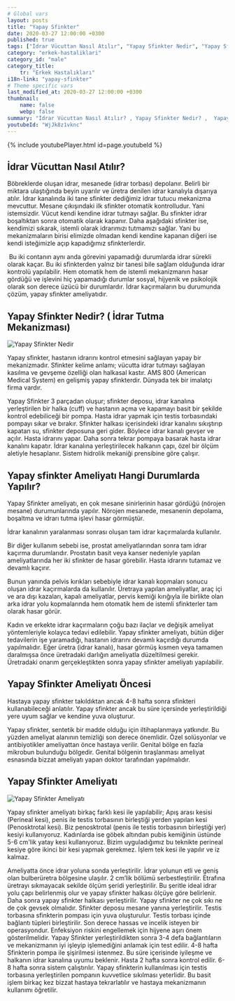 ```yaml
---
# Global vars
layout: posts
title: "Yapay Sfinkter"
date: 2020-03-27 12:00:00 +0300
published: true
tags: ["İdrar Vücuttan Nasıl Atılır", "Yapay Sfinkter Nedir", "Yapay Sfinkter" , "Yapay Sfinkter Ameliyatı Ne Zaman Yapılır", "Yapay Sfinkter Ameliyatı", "Tam idrar kaçırma", "Erkekte idrar kaçırma", "İdrar tutamama", "Yapay sfinkter ameliyat sonrası" , "Yapay Sfinkter ne zaman takılır", "Yapay Sfinkter nasıl takılır", "Yapay Sfinkter ameliyat öncesi", "Yapay Sfinkter zararlı mı", "Yapay Sfinkter ameliyatı nasıl yapılır" , "Sfinkter nedir"]
category: "erkek-hastaliklari"
category_id: "male"
category_title:
    tr: "Erkek Hastalıkları"
i18n-link: "yapay-sfinkter"
# Theme specific vars
last_modified_at: 2020-03-27 12:00:00 +0300
thumbnail:
    name: false
    webp: false
summary: "İdrar Vücuttan Nasıl Atılır? , Yapay Sfinkter Nedir? ,  Yapay sfinkter Ameliyatı Hangi Durumlarda Yapılır?, Yapay Sfinkter Ameliyatı, Tam idrar kaçırma, Erkekte idrar kaçırma, İdrar tutamama, Yapay Sfinkter ücreti, Yapay Sfinkter ne zaman takılır?, Yapay Sfinkter nasıl takılır? , Yapay Sfinkter ameliyat öncesi , Yapay Sfinkter zararlı mı, Yapay Sfinkter ameliyat sonrası , Yapay Sfinkter ameliyatı nasıl yapılır ? "
youtubeId: "WjJk8z1vknc"
---
```

{% include youtubePlayer.html id=page.youtubeId %}




## İdrar Vücuttan Nasıl Atılır?

Böbreklerde oluşan idrar, mesanede (idrar torbası) depolanır. Belirli bir miktara ulaştığında beyin uyarılır ve üretra denilen idrar kanalıyla dışarıya atılır. İdrar kanalında iki tane sfinkter dediğimiz idrar tutucu mekanizma mevcuttur. Mesane çıkışındaki ilk sfinkter otomatik kontrolludur. Yani istemsizdir. Vücut kendi kendine idrar tutmayı sağlar. Bu sfinkter idrar boşaltıktan sonra otomatik olarak kapanır. Daha aşağıdaki sfinkter ise, kendimizi sıkarak, istemli olarak idrarımızı tutmamızı sağlar. Yani bu mekanizmaların birisi elimizde olmadan kendi kendine kapanan diğeri ise kendi isteğimizle açıp kapadığımız sfinkterlerdir.

​
Bu iki contanın aynı anda görevini yapamadığı durumlarda idrar sürekli olarak kaçar. Bu iki sfinkterden yalnız bir tanesi bile sağlam olduğunda idrar kontrolü yapılabilir. Hem otomatik hem de istemli mekanizmanın hasar gördüğü ve işlevini hiç yapamadığı durumlar sosyal, hijyenik ve psikolojik olarak son derece üzücü bir durumlardır. İdrar kaçırmaların bu durumunda çözüm, yapay sfinkter ameliyatıdır.

## Yapay Sfinkter Nedir? ( İdrar Tutma Mekanizması)

![Yapay Sfinkter Nedir](/assets/img/maxresdefault.jpeg)

Yapay sfinkter, hastanın idrarını kontrol etmesini sağlayan yapay bir mekanizmadır. Sfinkter kelime anlamı; vücutta idrar tutmayı sağlayan kasılma ve gevşeme özelliği olan halkasal kastır. AMS 800 (American Medical System) en gelişmiş yapay sfinkterdir. Dünyada tek bir imalatçı firma vardır.

​Yapay Sfinkter 3 parçadan oluşur; sfinkter deposu, idrar kanalına yerleştirilen bir halka (cuff) ve hastanın açma ve kapamayı basit bir şekilde kontrol edebiliceği bir pompa. Hasta idrar yapmak için testis torbasındaki pompayı sıkar ve bırakır. Sfinkter halkası içerisindeki idrar kanalını sıkıştırıp kapatan su, sfinkter deposuna geri gider. Böylece idrar kanalı gevşer ve açılır. Hasta idrarını yapar. Daha sonra tekrar pompaya basarak hasta idrar kanalını kapatır. İdrar kanalına yerleştirilecek halkanın çapı, özel bir ölçüm aletiyle hesaplanır. Sistem hidrolik mekaniği prensibine göre çalışır.

## Yapay sfinkter Ameliyatı Hangi Durumlarda Yapılır?

Yapay Sfinkter ameliyatı, en çok mesane sinirlerinin hasar gördüğü (nörojen mesane) durumunlarında yapılır. Nörojen mesanede, mesanenin depolama, boşaltma ve idrarı tutma işlevi hasar görmüştür.

İdrar kanalının yaralanması sonrası oluşan tam idrar kaçırmalarda kullanılır.

​Bir diğer kullanım sebebi ise, prostat ameliyatlarından sonra tam idrar kaçırma durumlarıdır. Prostatın basit veya kanser nedeniyle yapılan ameliyatlarında her iki sfinkter de hasar görebilir. Hasta idrarını tutamaz ve devamlı kaçırır.

​Bunun yanında pelvis kırıkları sebebiyle idrar kanalı kopmaları sonucu oluşan idrar kaçırmalarda da kullanılır. Üretraya yapılan ameliyatlar, araç içi ve ara dışı kazaları, kapalı ameliyatlar, pervis kemiği kırığıyla ile birlikte olan arka idrar yolu kopmalarında hem otomatik hem de istemli sfinkterler tam olarak hasar görür.

Kadın ve erkekte idrar kaçırmaların çoğu bazı ilaçlar ve değişik ameliyat yöntemleriyle kolayca tedavi edilebilir. Yapay sfinkter ameliyatı, bütün diğer tedavilerin işe yaramadığı, hastanın idrarını devamlı kaçırdığı durumda yapılmalıdır. Eğer üretra (idrar kanalı), hasar görmüş kısmen veya tamamen daralmışsa önce üretradaki darlığın ameliyatla düzeltilmesi gerekir. Üretradaki onarım gerçekleştikten sonra yapay sfinkter ameliyatı yapılabilir.

## Yapay Sfinkter Ameliyatı Öncesi

Hastaya yapay sfinkter takıldıktan ancak 4-8 hafta sonra sfinkteri kullanabileceği anlatılır. Yapay sfinkter ancak bu süre içersinde yerleştirildiği yere uyum sağlar ve kendine yuva oluşturur.

​Yapay sfinkter, sentetik bir madde olduğu için iltihaplanmaya yatkındır. Bu yüzden ameliyat alanının temizliği son derece önemlidir. Özel solüsyonlar ve antibiyotikler ameliyattan önce hastaya verilir. Genital bölge en fazla mikrobun bulunduğu bölgedir. Genital bölgenin tıraşlanması ameliyat esnasında bizzat ameliyatı yapan doktor tarafından yapılmalıdır.

## Yapay Sfinkter Ameliyatı

![Yapay Sfinkter Ameliyatı](/assets/img/maxresdefault.jpeg)

Yapay sfinkter ameliyatı birkaç farklı kesi ile yapılabilir; Apış arası kesisi (Perineal kesi), penis ile testis torbasının birleştiği yerden yapılan kesi (Penosktrotal kesi). Biz penosktrotal (penis ile testis torbasının birleştiği yer) kesiyi kullanıyoruz. Kadınlarda ise göbek altından pubis kemiğinin üstünde 5-6 cm'lik yatay kesi kullanıyoruz. Bizim uyguladığımız bu teknikte perineal kesiye göre ikinci bir kesi yapmak gerekmez. İşlem tek kesi ile yapılır ve iz kalmaz.

Ameliyatta önce idrar yoluna sonda yerleştirilir. İdrar yolunun etli ve geniş olan bulberüretra bölgesine ulaşılır. 2 cm’lik bölümü serbestleştirilir. Etrafına üretrayı sıkmayacak sekilde ölçüm şeridi yerleştirilir. Bu şeritle ideal idrar yolu çapı belirlenmiş olur ve yapay sfinkter halkası ölçüye göre belirlenir. Daha sonra yapay sfinkter halkası yerleştirilir. Yapay sfinkter ne çok sıkı ne de çok gevsek olmalıdır. Sfinkter deposu mesane yanına yerleştirilir. Testis torbasına sfinkterin pompası için yuva oluşturulur. Testis torbası içinde bağlantı tüpleri birleştirilir. Son derece hassas ve incelik isteyen bir operasyondur. Enfeksiyon riskini engellemek için hijyene aşırı önem gösterilmelidir. Yapay Sfinkter yerleştirildikten sonra 3-4 defa bağlantıların ve mekanizmanın iyi işleyip işlemediğini anlamak için test edilir. 4-8 hafta Sfinkterin pompa ile şişirilmesi istenmez. Bu süre içerisinde iyileşme ve halkanın idrar kanalına uyumu beklenir. Hasta 2 hafta sonra kontrol edilir. 6-8 hafta sonra sistem çalıştırılır. Yapay sfinkterin kullanılması için testis torbasına yerleştirilen pompanın kuvvetlice sıkılması yeterlidir. Bu basit işlem birkaç kez bizzat hastaya tekrarlatılır ve hastaya mekanizmanın kullanımı öğretilir.
